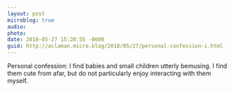 ```yaml
---
layout: post
microblog: true
audio: 
photo: 
date: 2018-05-27 15:20:55 -0600
guid: http://aclaman.micro.blog/2018/05/27/personal-confession-i.html
---
```

Personal confession: I find babies and small children utterly bemusing. I find them cute from afar, but do not particularly enjoy interacting with them myself.
